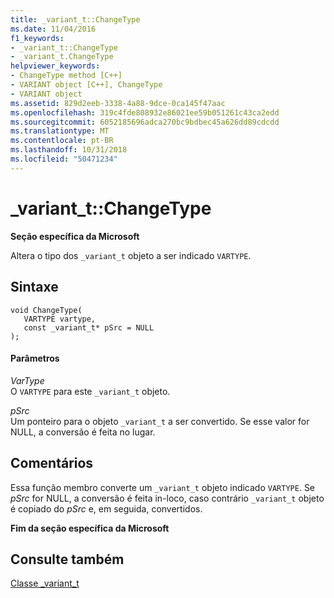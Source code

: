 ```yaml
---
title: _variant_t::ChangeType
ms.date: 11/04/2016
f1_keywords:
- _variant_t::ChangeType
- _variant_t.ChangeType
helpviewer_keywords:
- ChangeType method [C++]
- VARIANT object [C++], ChangeType
- VARIANT object
ms.assetid: 829d2eeb-3338-4a88-9dce-0ca145f47aac
ms.openlocfilehash: 319c4fde808932e86021ee59b051261c43ca2edd
ms.sourcegitcommit: 6052185696adca270bc9bdbec45a626dd89cdcdd
ms.translationtype: MT
ms.contentlocale: pt-BR
ms.lasthandoff: 10/31/2018
ms.locfileid: "50471234"
---
```

# <a name="varianttchangetype"></a>_variant_t::ChangeType

**Seção específica da Microsoft**

Altera o tipo dos `_variant_t` objeto a ser indicado `VARTYPE`.

## <a name="syntax"></a>Sintaxe

```
void ChangeType(
   VARTYPE vartype,
   const _variant_t* pSrc = NULL
);
```

#### <a name="parameters"></a>Parâmetros

*VarType*<br/>
O `VARTYPE` para este `_variant_t` objeto.

*pSrc*<br/>
Um ponteiro para o objeto `_variant_t` a ser convertido. Se esse valor for NULL, a conversão é feita no lugar.

## <a name="remarks"></a>Comentários

Essa função membro converte um `_variant_t` objeto indicado `VARTYPE`. Se *pSrc* for NULL, a conversão é feita in-loco, caso contrário `_variant_t` objeto é copiado do *pSrc* e, em seguida, convertidos.

**Fim da seção específica da Microsoft**

## <a name="see-also"></a>Consulte também

[Classe _variant_t](../cpp/variant-t-class.md)